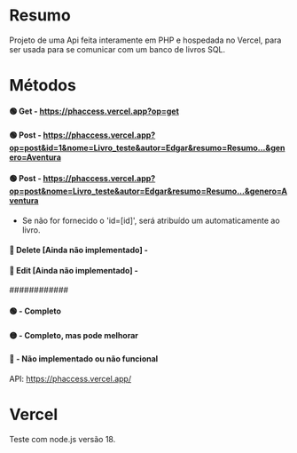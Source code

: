 # Resumo
Projeto de uma Api feita interamente em PHP e hospedada no Vercel, para ser usada para se comunicar com um banco de livros SQL.

# Métodos
#### 🟢 Get - https://phaccess.vercel.app?op=get
#### 🟢 Post - https://phaccess.vercel.app?op=post&id=1&nome=Livro_teste&autor=Edgar&resumo=Resumo...&genero=Aventura
#### 🟢 Post - https://phaccess.vercel.app?op=post&nome=Livro_teste&autor=Edgar&resumo=Resumo...&genero=Aventura
* Se não for fornecido o 'id=[id]', será atribuído um automaticamente ao livro.
#### 🔴 Delete [Ainda não implementado] - 
#### 🔴 Edit [Ainda não implementado] - 

############

#### 🟢 - Completo
#### 🟡 - Completo, mas pode melhorar
#### 🔴 - Não implementado ou não funcional

API: <a href="https://phaccess.vercel.app/">https://phaccess.vercel.app/</a>

# Vercel
Teste com node.js versão 18.
